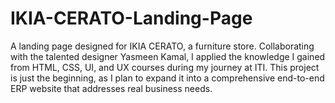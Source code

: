 # IKIA-CERATO-Landing-Page
A landing page designed for IKIA CERATO, a furniture store. Collaborating with the talented designer Yasmeen Kamal, I applied the knowledge I gained from HTML, CSS, UI, and UX courses during my journey at ITI. This project is just the beginning, as I plan to expand it into a comprehensive end-to-end ERP website that addresses real business needs.
